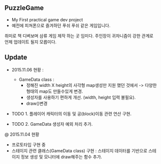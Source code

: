 ## PuzzleGame
* My First practical game dev project
* 예전에 피쳐폰으로 즐겨하던 푸쉬 푸쉬 같은 게임입니다.

취미로 책 디벼보며 삼류 게임 제작 하는 곳 임미다.
주인장이 귀차니즘이 강한 관계로 언제 업데이트 될지 모릅미다.

## Update
* 2015.11.06 현황 :
  * GameData class :
      * 정해진 width X height의 사각형 map생성만 지원 했던 것에서 -> 다양한 형태의 map도 만들수있게 변경. 
      * 생성자를 사용하기 편하게 개선. (width, height 입력 불필요).
      * draw()변경

 * TODO 1. 플레이어 캐릭터의 이동 및 공(block)이동 관련 연산 구현.
 * TODO 2. GameData 생성자 예외 처리 추가.

@ 2015.11.04 현황
- 프로토타입 구현 중
- 스테이지 관련 클래스(GameData class) 구현 : 
  스테이지 데이터를 기반으로 스테이지 정보 생성 및 모니터에 draw해주는 함수 추가.




